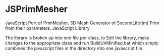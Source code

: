 JSPrimMesher
============

JavaScript Port of PrimMesher, 3D Mesh Generator of SecondLife(tm) Prim from their parameters.   JavaScript Library

The library is broken up into one file per class, to Edit the library, make changes to the appropriate class and run BuildUnMinified.bat which simply combines the javascript files in the directory into one javascript file.